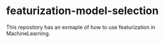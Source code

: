 # featurization-model-selection
This repository has an exmaple of how to use featurization in MachineLearning.
